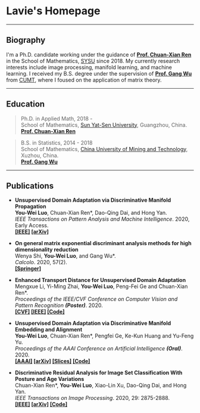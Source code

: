 # Lavie's Homepage

---
## Biography

I'm a Ph.D. candidate working under the guidance of **[Prof. Chuan-Xian Ren](http://www.scholat.com/renchx)** in the School of Mathematics, [SYSU](http://www.sysu.edu.cn/en/index.htm) since 2018. My currently research interests include image processing, manifold learning, and machine learning. I received my B.S. degree under the supervision of **[Prof. Gang Wu](https://www.researchgate.net/profile/Gang_Wu21)** from [CUMT](http://global.cumt.edu.cn/), where I foused on the application of matrix theory.

---
## Education
> Ph.D. in Applied Math, 2018 - <br>
> School of Mathematics, [Sun Yat-Sen University](http://www.sysu.edu.cn/en/index.htm), Guangzhou, China. <br>
> **[Prof. Chuan-Xian Ren](http://www.scholat.com/renchx)**

> B.S. in Statistics, 2014 - 2018  <br>
> School of Mathematics, [China University of Mining and Technology](http://global.cumt.edu.cn/), Xuzhou, China. <br>
> **[Prof. Gang Wu](https://www.researchgate.net/profile/Gang_Wu21)**

---
## Publications

+ **Unsupervised Domain Adaptation via Discriminative Manifold Propagation** <br>
**You-Wei Luo**, Chuan-Xian Ren\*, Dao-Qing Dai, and Hong Yan. <br>
*IEEE Transactions on Pattern Analysis and Machine Intelligence*. 2020, Early Access. <br>
**[[IEEE]](https://ieeexplore.ieee.org/document/9158545) [[arXiv]](https://arxiv.org/abs/2008.10030)**

+ **On general matrix exponential discriminant analysis methods for high dimensionality reduction** <br>
Wenya Shi, **You-Wei Luo**, and Gang Wu\*. <br>
*Calcolo*. 2020, 57(2). <br>
**[[Springer]](https://link.springer.com/article/10.1007%2Fs10092-020-00366-6)**

+ **Enhanced Transport Distance for Unsupervised Domain Adaptation** <br>
Mengxue Li, Yi-Ming Zhai, **You-Wei Luo**, Peng-Fei Ge and Chuan-Xian Ren\*. <br>
*Proceedings of the IEEE/CVF Conference on Computer Vision and Pattern Recognition* ***(Poster)***. 2020.<br>
**[[CVF]](https://openaccess.thecvf.com/content_CVPR_2020/html/Li_Enhanced_Transport_Distance_for_Unsupervised_Domain_Adaptation_CVPR_2020_paper.html) [[IEEE]](https://ieeexplore.ieee.org/document/9157821) [[Code]](https://github.com/LavieLuo/ETD)**

+ **Unsupervised Domain Adaptation via Discriminative Manifold Embedding and Alignment** <br>
**You-Wei Luo**, Chuan-Xian Ren\*, Pengfei Ge, Ke-Kun Huang and Yu-Feng Yu. <br>
*Proceedings of the AAAI Conference on Artificial Intelligence* ***(Oral)***. 2020. <br>
**[[AAAI]](https://aaai.org/ojs/index.php/AAAI/article/view/5943) [[arXiv]](https://arxiv.org/abs/2002.08675) [[Slices]](https://drive.google.com/file/d/1XdBqNrWW0N7hmDGRdyOUA5XAB8-1xd6U/view?usp=sharing) [[Code]](https://github.com/LavieLuo/DRMEA)**

+ **Discriminative Residual Analysis for Image Set Classification With Posture and Age Variations** <br>
Chuan-Xian Ren\*, **You-Wei Luo**, Xiao-Lin Xu, Dao-Qing Dai, and Hong Yan. <br>
*IEEE Transactions on Image Processing*. 2020, 29: 2875-2888. <br>
**[[IEEE]](https://ieeexplore.ieee.org/document/8911369) [[arXiv]](https://arxiv.org/abs/2008.09994) [[Code]](https://github.com/LavieLuo/DRA)**


